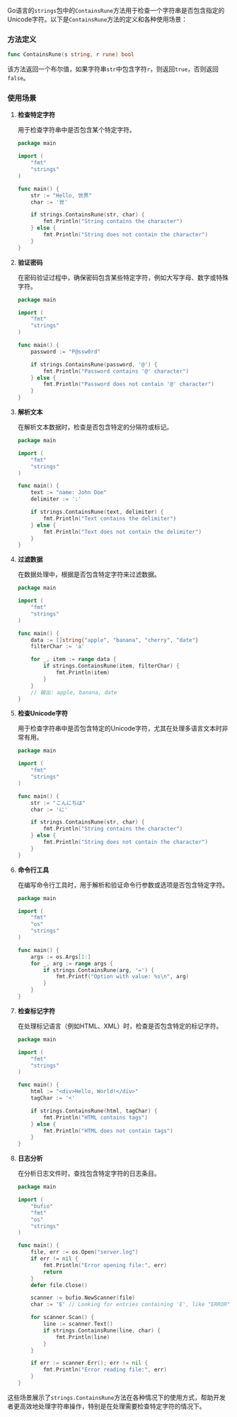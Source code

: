 Go语言的`strings`包中的`ContainsRune`方法用于检查一个字符串是否包含指定的Unicode字符。以下是`ContainsRune`方法的定义和各种使用场景：

### 方法定义

```go
func ContainsRune(s string, r rune) bool
```

该方法返回一个布尔值，如果字符串`str`中包含字符`r`，则返回`true`，否则返回`false`。

### 使用场景

1. **检查特定字符**

    用于检查字符串中是否包含某个特定字符。

    ```go
    package main

    import (
        "fmt"
        "strings"
    )

    func main() {
        str := "Hello, 世界"
        char := '世'

        if strings.ContainsRune(str, char) {
            fmt.Println("String contains the character")
        } else {
            fmt.Println("String does not contain the character")
        }
    }
    ```

2. **验证密码**

    在密码验证过程中，确保密码包含某些特定字符，例如大写字母、数字或特殊字符。

    ```go
    package main

    import (
        "fmt"
        "strings"
    )

    func main() {
        password := "P@ssw0rd"

        if strings.ContainsRune(password, '@') {
            fmt.Println("Password contains '@' character")
        } else {
            fmt.Println("Password does not contain '@' character")
        }
    }
    ```

3. **解析文本**

    在解析文本数据时，检查是否包含特定的分隔符或标记。

    ```go
    package main

    import (
        "fmt"
        "strings"
    )

    func main() {
        text := "name: John Doe"
        delimiter := ':'

        if strings.ContainsRune(text, delimiter) {
            fmt.Println("Text contains the delimiter")
        } else {
            fmt.Println("Text does not contain the delimiter")
        }
    }
    ```

4. **过滤数据**

    在数据处理中，根据是否包含特定字符来过滤数据。

    ```go
    package main

    import (
        "fmt"
        "strings"
    )

    func main() {
        data := []string{"apple", "banana", "cherry", "date"}
        filterChar := 'a'

        for _, item := range data {
            if strings.ContainsRune(item, filterChar) {
                fmt.Println(item)
            }
        }
        // 输出: apple, banana, date
    }
    ```

5. **检查Unicode字符**

    用于检查字符串中是否包含特定的Unicode字符，尤其在处理多语言文本时非常有用。

    ```go
    package main

    import (
        "fmt"
        "strings"
    )

    func main() {
        str := "こんにちは"
        char := 'に'

        if strings.ContainsRune(str, char) {
            fmt.Println("String contains the character")
        } else {
            fmt.Println("String does not contain the character")
        }
    }
    ```

6. **命令行工具**

    在编写命令行工具时，用于解析和验证命令行参数或选项是否包含特定字符。

    ```go
    package main

    import (
        "fmt"
        "os"
        "strings"
    )

    func main() {
        args := os.Args[1:]
        for _, arg := range args {
            if strings.ContainsRune(arg, '=') {
                fmt.Printf("Option with value: %s\n", arg)
            }
        }
    }
    ```

7. **检查标记字符**

    在处理标记语言（例如HTML、XML）时，检查是否包含特定的标记字符。

    ```go
    package main

    import (
        "fmt"
        "strings"
    )

    func main() {
        html := "<div>Hello, World!</div>"
        tagChar := '<'

        if strings.ContainsRune(html, tagChar) {
            fmt.Println("HTML contains tags")
        } else {
            fmt.Println("HTML does not contain tags")
        }
    }
    ```

8. **日志分析**

    在分析日志文件时，查找包含特定字符的日志条目。

    ```go
    package main

    import (
        "bufio"
        "fmt"
        "os"
        "strings"
    )

    func main() {
        file, err := os.Open("server.log")
        if err != nil {
            fmt.Println("Error opening file:", err)
            return
        }
        defer file.Close()

        scanner := bufio.NewScanner(file)
        char := 'E' // Looking for entries containing 'E', like "ERROR"

        for scanner.Scan() {
            line := scanner.Text()
            if strings.ContainsRune(line, char) {
                fmt.Println(line)
            }
        }

        if err := scanner.Err(); err != nil {
            fmt.Println("Error reading file:", err)
        }
    }
    ```

这些场景展示了`strings.ContainsRune`方法在各种情况下的使用方式，帮助开发者更高效地处理字符串操作，特别是在处理需要检查特定字符的情况下。